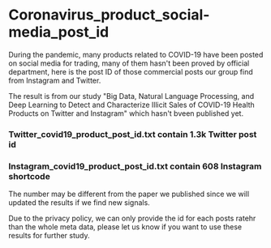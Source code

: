# Coronavirus_product_social-media_post_id
During the pandemic, many products related to COVID-19 have been posted on social media for trading, many of them hasn't been proved by official department, here is the post ID of those commercial posts our group find from Instagram and Twitter. 

The result is from our study "Big Data, Natural Language Processing, and Deep Learning to Detect and Characterize Illicit Sales of COVID-19 Health Products on Twitter and Instagram" which hasn't bveen published yet.

### Twitter_covid19_product_post_id.txt contain 1.3k Twitter post id
### Instagram_covid19_product_post_id.txt contain 608 Instagram shortcode

The number may be different from the paper we published since we will updated the results if we find new signals.

Due to the privacy policy, we can only provide the id for each posts ratehr than the whole meta data, please let us know if you want to use these results for further study.
